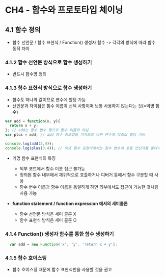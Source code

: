# CH4 - 함수와 프로토타입 체이닝

## 4.1 함수 정의
  - 함수 선언문 / 함수 표현식 / Function() 생성자 함수 -> 각각의 방식에 따라 함수 동작 차이

### 4.1.2 함수 선언문 방식으로 함수 생성하기
  - 반드시 함수명 정의

### 4.1.3 함수 표현식 방식으로 함수 생성하기
  - 함수도 하나의 값이므로 변수에 할당 가능
  - 선언문과 차이점은 함수 이름이 선택 사항이며 보통 사용하지 않는다는 것(=익명 함수)
```javaScript
var add = function(x, y){
  return x + y;
}; // add는 함수 변수 명으로 함수 이름이 아님
var plus = add; // add 함수 참조값을 가지므로 다른 변수에 참조값 할당 가능

console.log(add(3,4));
console.log(plus(3,4)); // 익명 함수 표현식에서는 함수 변수에 호출 연산자를 붙여서 사용
```
  - 기명 함수 표현식의 특징
     + 외부 코드에서 함수 이름 접근 불가능
     + 정의된 함수 내부에서 재귀적으로 호출하거나 디버거 등에서 함수 구분할 때 사용
     + 함수 변수 이름과 함수 이름을 동일하게 하면 외부에서도 접근이 가능한 것처럼 사용 가능

  - **function statement / function expression 에서의 세미콜론**
    + 함수 선언문 방식은 세미 콜론 X
    + 함수 표현식 방식은 세미 콜론 O
    
### 4.1.4 Function() 생성자 함수를 통한 함수 생성하기
```javascript
  var add = new Function('x', 'y', 'return x + y');
```

### 4.1.5 함수 호이스팅
  - 함수 호이스팅 때문에 함수 표현식만을 사용할 것을 권고